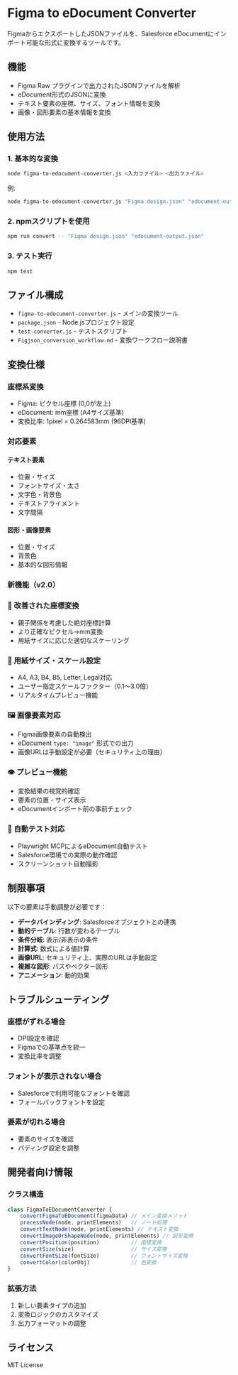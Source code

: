 # Figma to eDocument Converter

FigmaからエクスポートしたJSONファイルを、Salesforce eDocumentにインポート可能な形式に変換するツールです。

## 機能

- Figma Raw プラグインで出力されたJSONファイルを解析
- eDocument形式のJSONに変換
- テキスト要素の座標、サイズ、フォント情報を変換
- 画像・図形要素の基本情報を変換

## 使用方法

### 1. 基本的な変換

```bash
node figma-to-edocument-converter.js <入力ファイル> <出力ファイル>
```

例:
```bash
node figma-to-edocument-converter.js "Figma design.json" "edocument-output.json"
```

### 2. npmスクリプトを使用

```bash
npm run convert -- "Figma design.json" "edocument-output.json"
```

### 3. テスト実行

```bash
npm test
```

## ファイル構成

- `figma-to-edocument-converter.js` - メインの変換ツール
- `package.json` - Node.jsプロジェクト設定
- `test-converter.js` - テストスクリプト
- `Figjson_conversion_workflow.md` - 変換ワークフロー説明書

## 変換仕様

### 座標系変換
- Figma: ピクセル座標 (0,0が左上)
- eDocument: mm座標 (A4サイズ基準)
- 変換比率: 1pixel = 0.264583mm (96DPI基準)

### 対応要素

#### テキスト要素
- 位置・サイズ
- フォントサイズ・太さ
- 文字色・背景色
- テキストアライメント
- 文字間隔

#### 図形・画像要素
- 位置・サイズ
- 背景色
- 基本的な図形情報

### 新機能（v2.0）

### 🎯 改善された座標変換
- 親子関係を考慮した絶対座標計算
- より正確なピクセル→mm変換
- 用紙サイズに応じた適切なスケーリング

### 📐 用紙サイズ・スケール設定
- A4, A3, B4, B5, Letter, Legal対応
- ユーザー指定スケールファクター（0.1〜3.0倍）
- リアルタイムプレビュー機能

### 🖼️ 画像要素対応
- Figma画像要素の自動検出
- eDocument `type: "image"` 形式での出力
- 画像URLは手動設定が必要（セキュリティ上の理由）

### 👁️ プレビュー機能
- 変換結果の視覚的確認
- 要素の位置・サイズ表示
- eDocumentインポート前の事前チェック

### 🤖 自動テスト対応
- Playwright MCPによるeDocument自動テスト
- Salesforce環境での実際の動作確認
- スクリーンショット自動撮影

## 制限事項

以下の要素は手動調整が必要です：

- **データバインディング**: Salesforceオブジェクトとの連携
- **動的テーブル**: 行数が変わるテーブル
- **条件分岐**: 表示/非表示の条件
- **計算式**: 数式による値計算
- **画像URL**: セキュリティ上、実際のURLは手動設定
- **複雑な図形**: パスやベクター図形
- **アニメーション**: 動的効果

## トラブルシューティング

### 座標がずれる場合
- DPI設定を確認
- Figmaでの基準点を統一
- 変換比率を調整

### フォントが表示されない場合
- Salesforceで利用可能なフォントを確認
- フォールバックフォントを設定

### 要素が切れる場合
- 要素のサイズを確認
- パディング設定を調整

## 開発者向け情報

### クラス構造

```javascript
class FigmaToEDocumentConverter {
    convertFigmaToEDocument(figmaData) // メイン変換メソッド
    processNode(node, printElements)   // ノード処理
    convertTextNode(node, printElements) // テキスト変換
    convertImageOrShapeNode(node, printElements) // 図形変換
    convertPosition(position)          // 座標変換
    convertSize(size)                  // サイズ変換
    convertFontSize(fontSize)          // フォントサイズ変換
    convertColor(colorObj)             // 色変換
}
```

### 拡張方法

1. 新しい要素タイプの追加
2. 変換ロジックのカスタマイズ
3. 出力フォーマットの調整

## ライセンス

MIT License